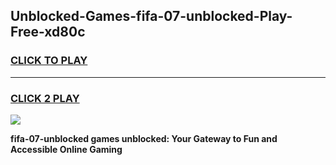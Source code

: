
## Unblocked-Games-fifa-07-unblocked-Play-Free-xd80c
<h3>
<a href="https://premium76.site?title=fifa-07-unblocked&ref=23A">CLICK TO PLAY</a></h3>
<hr>

<h3>
<a href="https://premium76.site?title=fifa-07-unblocked&ref=23A">CLICK 2 PLAY</a>
  
</h3>

<a href="https://premium76.site?title=fifa-07-unblocked&ref=23A"><img src="https://clearcache.store/games.png"></a>


**fifa-07-unblocked games unblocked: Your Gateway to Fun and Accessible Online Gaming**
